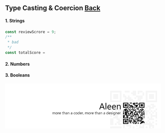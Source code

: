 ## Type Casting & Coercion [**Back**](./../README.md)

#### 1. Strings

```js
const reviewScrore = 9;
/**
 * bad
 */
const totalScore = 
```

#### 2. Numbers

#### 3. Booleans


<a href="http://aleen42.github.io/" target="_blank" ><img src="./../pic/tail.gif"></a>